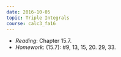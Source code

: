 ```yaml
---
date: 2016-10-05
topic: Triple Integrals
course: calc3_fa16
---
```


- *Reading*: Chapter 15.7.
- *Homework*: (15.7): #9, 13, 15, 20. 29, 33.
